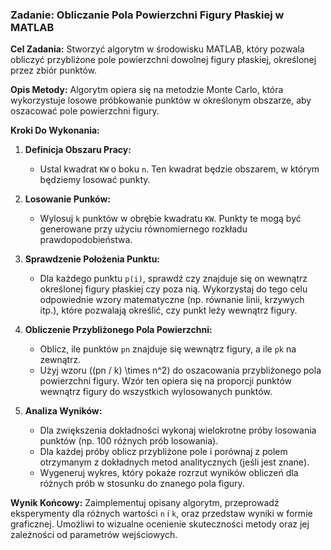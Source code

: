 
### Zadanie: Obliczanie Pola Powierzchni Figury Płaskiej w MATLAB

**Cel Zadania:**
Stworzyć algorytm w środowisku MATLAB, który pozwala obliczyć przybliżone pole powierzchni dowolnej figury płaskiej, określonej przez zbiór punktów.

**Opis Metody:**
Algorytm opiera się na metodzie Monte Carlo, która wykorzystuje losowe próbkowanie punktów w określonym obszarze, aby oszacować pole powierzchni figury.

**Kroki Do Wykonania:**
1. **Definicja Obszaru Pracy:**
   - Ustal kwadrat `KW` o boku `n`. Ten kwadrat będzie obszarem, w którym będziemy losować punkty.

2. **Losowanie Punków:**
   - Wylosuj `k` punktów w obrębie kwadratu `KW`. Punkty te mogą być generowane przy użyciu równomiernego rozkładu prawdopodobieństwa.

3. **Sprawdzenie Położenia Punktu:**
   - Dla każdego punktu `p(i)`, sprawdź czy znajduje się on wewnątrz określonej figury płaskiej czy poza nią. Wykorzystaj do tego celu odpowiednie wzory matematyczne (np. równanie linii, krzywych itp.), które pozwalają określić, czy punkt leży wewnątrz figury.

4. **Obliczenie Przybliżonego Pola Powierzchni:**
   - Oblicz, ile punktów `pn` znajduje się wewnątrz figury, a ile `pk` na zewnątrz.
   - Użyj wzoru \((pn / k) \times n^2\) do oszacowania przybliżonego pola powierzchni figury. Wzór ten opiera się na proporcji punktów wewnątrz figury do wszystkich wylosowanych punktów.

5. **Analiza Wyników:**
   - Dla zwiększenia dokładności wykonaj wielokrotne próby losowania punktów (np. 100 różnych prób losowania).
   - Dla każdej próby oblicz przybliżone pole i porównaj z polem otrzymanym z dokładnych metod analitycznych (jeśli jest znane).
   - Wygeneruj wykres, który pokaże rozrzut wyników obliczeń dla różnych prób w stosunku do znanego pola figury.

 
**Wynik Końcowy:**
Zaimplementuj opisany algorytm, przeprowadź eksperymenty dla różnych wartości `n` i `k`, oraz przedstaw wyniki w formie graficznej. Umożliwi to wizualne ocenienie skuteczności metody oraz jej zależności od parametrów wejściowych.
